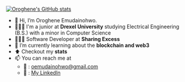 [![Oroghene's GitHub stats](https://github-readme-stats.vercel.app/api?username=oroghene)](https://github.com/anuraghazra/github-readme-stats)
- 👋 Hi, I’m Oroghene Emudainohwo.
- 👨🏿‍🎓 I'm a junior at **Drexel University** studying Electrical Engineering (B.S.) with a minor in Computer Science
- 👨🏿‍💻 Software Developer at **Sharing Excess**
- 🌱 I’m currently learning about the **blockchain and web3**
- ⬆️ Checkout my **stats**
- 📫 You can reach me at
  - 📧 : [oemudainohwo@gmail.com](mailto:oemudainohwo@gmail.com?subject=Reaching%20Out%20From%20Github)
  - 💼 : [My LinkedIn](https://www.linkedin.com/in/oroghene/)

<!---
oroghene-emudainohwo/oroghene-emudainohwo is a ✨ special ✨ repository because its `README.md` (this file) appears on your GitHub profile.
You can click the Preview link to take a look at your changes.
--->
